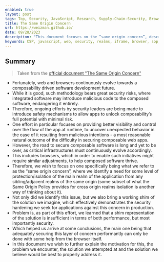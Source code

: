 ```yaml
---
enabled: true
layout: post
tags: Top, Security, JavaScript, Research, Supply-Chain-Security, Browser
title: The Same Origin Concern
url: https://weizman.github.io/
date: 09/28/2023
description: "This document focuses on the “same origin concern”, describing the lack of control apps have over new realms that rise under their own origin, as well as its implications on their safety, how current efforts to address it fail and what browsers can do to help ship a secure and performant solution for the problem"
keywords: CSP, javascript, web, security, realms, iframe, browser, sop, supply chain, composability
---
```


## Summary

> Taken from the [official document "The Same Origin Concern"](https://weizmangal.com/content/pdf/The%20same%20origin%20concern.pdf)

* Fortunately, web and browsers continuously evolve towards a composability driven software development future.
* While it is good, such methodology bears great security risks, where integrated software may introduce malicious code to the composed software, endangering it entirely. 
* Therefore, ongoing efforts by security leaders are being made to introduce safety mechanisms to allow apps to unlock composability’s full potential with minimal risk.
* One effort in particular focuses on providing better visibility and control over the flow of the app at runtime, to uncover unexpected behavior in the case of it resulting from malicious intentions - a most reasonable natural outcome of the difficulty in securing composable web apps.
* However, the road to secure composable software is long and yet to be over, as critical infrastructures must continuously evolve accordingly.  
* This includes browsers, which in order to enable such initiatives might require similar adjustments, to help composed software thrive.
* Therefore, we wish to focus on one specifically being what we refer to as the “same origin concern”, where we identify a need for some level of protection/isolation of the main realm of the application from any sibling/adjacent realms of the same origin (some subset of what the Same Origin Policy provides for cross origin realms isolation is another way of thinking about it).
* Not only did we identify this issue, but we also bring a working shim of the solution we imagine, which effectively demonstrates the security hardening we seek for applications against this concern in production.
* Problem is,  as part of this effort, we learned that a shim representation of the solution is insufficient in terms of both performance, but most importantly security.
* Which helped us arrive at some conclusions, the main one being that adequately securing this layer of concern performantly can only be done with some help from the browser itself.
* In this document we wish to further explain the motivation for this, the problem we encounter, the solution we attempted at and the solution we believe would be best to properly address it.
